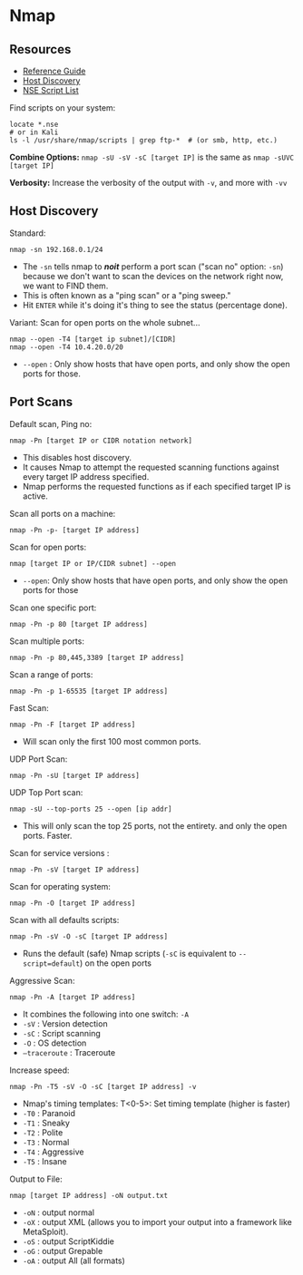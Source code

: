 # Nmap

## Resources
- [Reference Guide](https://nmap.org/book/man.html)
- [Host Discovery](https://nmap.org/book/man-host-discovery.html)
- [NSE Script List](https://nmap.org/nsedoc/scripts/)

Find scripts on your system:
```
locate *.nse
# or in Kali
ls -l /usr/share/nmap/scripts | grep ftp-*  # (or smb, http, etc.)
```
**Combine Options:** `nmap -sU -sV -sC [target IP]` is the same as `nmap -sUVC [target IP]`

**Verbosity:** Increase the verbosity of the output with `-v`, and more with `-vv`

## Host Discovery

Standard:
```
nmap -sn 192.168.0.1/24
```
- The `-sn` tells nmap to **_noit_** perform a port scan ("scan no" option: `-sn`) because we don't want to scan the devices on the network right now, we want to FIND them. 
- This is often known as a "ping scan" or a "ping sweep."  
- Hit `ENTER` while it's doing it's thing to see the status (percentage done).

Variant: Scan for open ports on the whole subnet... 
```
nmap --open -T4 [target ip subnet]/[CIDR]
nmap --open -T4 10.4.20.0/20
```
- `--open` : Only show hosts that have open ports, and only show the open ports for those.

## Port Scans

Default scan, Ping no: 
```
nmap -Pn [target IP or CIDR notation network]
```
- This disables host discovery. 
- It causes Nmap to attempt the requested scanning functions against every target IP address specified. 
- Nmap performs the requested functions as if each specified target IP is active.

Scan all ports on a machine:
```
nmap -Pn -p- [target IP address]
```

Scan for open ports:
```
nmap [target IP or IP/CIDR subnet] --open
```
- `--open`: Only show hosts that have open ports, and only show the open ports for those

Scan one specific port: 
```
nmap -Pn -p 80 [target IP address]
```

Scan multiple ports: 
```
nmap -Pn -p 80,445,3389 [target IP address]
```

Scan a range of ports: 
```
nmap -Pn -p 1-65535 [target IP address]
```

Fast Scan: 
```
nmap -Pn -F [target IP address]
```
- Will scan only the first 100 most common ports. 

UDP Port Scan: 
```
nmap -Pn -sU [target IP address]
```

UDP Top Port scan: 
```
nmap -sU --top-ports 25 --open [ip addr]
```
- This will only scan the top 25 ports, not the entirety. and only the open ports. Faster.

Scan for service versions : 
```
nmap -Pn -sV [target IP address]
```

Scan for operating system: 
```
nmap -Pn -O [target IP address]
```

Scan with all defaults scripts: 
```
nmap -Pn -sV -O -sC [target IP address]
```
- Runs the default (safe) Nmap scripts (`-sC` is equivalent to `--script=default`) on the open ports

Aggressive Scan: 
```
nmap -Pn -A [target IP address]
```
- It combines the following into one switch: `-A`
- `-sV` : Version detection
- `-sC` : Script scanning
- `-O` : OS detection
- `–traceroute` : Traceroute

Increase speed: 
```
nmap -Pn -T5 -sV -O -sC [target IP address] -v
```
- Nmap's timing templates: T<0-5>: Set timing template (higher is faster)
- `-T0` : Paranoid
- `-T1` : Sneaky
- `-T2` : Polite	
- `-T3` : Normal
- `-T4` : Aggressive
- `-T5` : Insane

Output to File: 
```
nmap [target IP address] -oN output.txt
```
- `-oN` : output normal
- `-oX` : output XML (allows you to import your output into a framework like MetaSploit).
- `-oS` : output ScriptKiddie
- `-oG` : output Grepable
- `-oA` : output All (all formats)
